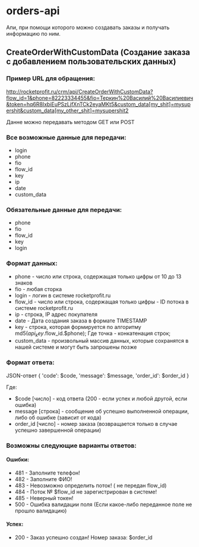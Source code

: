 # orders-api
Апи, при помощи которого можно создавать заказы и получать информацию по ним.

 ## CreateOrderWithCustomData (Создание заказа с добавлением пользовательских данных)
 ### Пример URL для обращения:

 http://rocketprofit.ru/crm/api/CreateOrderWithCustomData?flow_id=1&phone=82223334455&fio=Теркин%20Василий%20Василиевич&token=hq6R8IxbiEuPSzLjfXnTCk2eyaMKt5&custom_data[my_shit]=mysupershit&custom_data[my_other_shit]=mysupershit2

 Данне можно передавать методом GET или POST

 ### Все возможные данные для передачи:
 * login
 * phone
 * fio
 * flow_id
 * key
 * ip
 * date
 * custom_data

 ### Обязательные данные для передачи:
 * phone
 * fio
 * flow_id
 * key
 * login

 ### Формат данных:

 * phone - число или строка, содержащая только цифры от 10 до 13 знаков
 * fio - любая сторка
 * login - логин в системе rocketprofit.ru
 * flow_id - число или строка, содержащая только цифры  - ID потока в системе rocketprofit.ru
 * ip - строка, IP адрес покупателя
 * date - Дата создания заказа в формате TIMESTAMP
 * key - строка, которая формируется по алгоритму md5($api_key.$flow_id.$phone); Где точка - конкатенация строк;
 * custom_data - произвольный массив данных, которые сохранятся в нашей системе и могут быть запрошены позже

 ### Формат ответа:
 JSON-ответ {
        'code': $code,
        'message': $message,
        'order_id': $order_id
 }

 Где:
 * $code [число] - код ответа (200 - если успех и любой другой, если ошибка)
 * message [строка] - сообщение об успешно выполненной операции, либо об ошибке (зависит от кода)
 * order_id [число] - номер заказа (возвращается только в случае успешно завершенной операции)

 ### Возможны следующие варианты ответов:
 #### Ошибки:

 * 481 - Заполните телефон!
 * 482 - Заполните ФИО!
 * 483 - Невозможно определить поток! ( не передан flow_id)
 * 484 - Поток № $flow_id не зарегистрирован в системе!
 * 485 - Неверный токен!
 * 500 - Ошибка валидации поля (Если какое-либо переданное поле не прошло валидацию)

 #### Успех:
 * 200 - Заказ успешно создан! Номер заказа: $order_id
